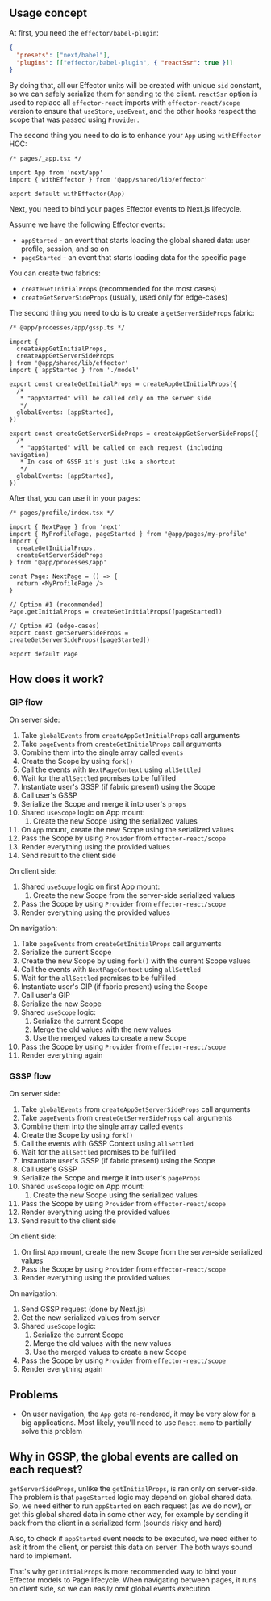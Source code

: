 ## Usage concept

At first, you need the `effector/babel-plugin`:

```json
{
  "presets": ["next/babel"],
  "plugins": [["effector/babel-plugin", { "reactSsr": true }]]
}
```

By doing that, all our Effector units will be created with unique `sid` constant, so we can safely serialize them for sending to the client. `reactSsr` option is used to replace all `effector-react` imports with `effector-react/scope` version to ensure that `useStore`, `useEvent`, and the other hooks respect the scope that was passed using `Provider`.

The second thing you need to do is to enhance your `App` using `withEffector` HOC:

```tsx
/* pages/_app.tsx */

import App from 'next/app'
import { withEffector } from '@app/shared/lib/effector'

export default withEffector(App)
```

Next, you need to bind your pages Effector events to Next.js lifecycle.

Assume we have the following Effector events:

- `appStarted` - an event that starts loading the global shared data: user profile, session, and so on
- `pageStarted` - an event that starts loading data for the specific page

You can create two fabrics:

- `createGetInitialProps` (recommended for the most cases)
- `createGetServerSideProps` (usually, used only for edge-cases)

The second thing you need to do is to create a `getServerSideProps` fabric:

```tsx
/* @app/processes/app/gssp.ts */

import {
  createAppGetInitialProps,
  createAppGetServerSideProps
} from '@app/shared/lib/effector'
import { appStarted } from './model'

export const createGetInitialProps = createAppGetInitialProps({
  /*
   * "appStarted" will be called only on the server side
   */
  globalEvents: [appStarted],
})

export const createGetServerSideProps = createAppGetServerSideProps({
  /*
   * "appStarted" will be called on each request (including navigation)
   * In case of GSSP it's just like a shortcut
   */
  globalEvents: [appStarted],
})
```

After that, you can use it in your pages:

```tsx
/* pages/profile/index.tsx */

import { NextPage } from 'next'
import { MyProfilePage, pageStarted } from '@app/pages/my-profile'
import {
  createGetInitialProps,
  createGetServerSideProps
} from '@app/processes/app'

const Page: NextPage = () => {
  return <MyProfilePage />
}

// Option #1 (recommended)
Page.getInitialProps = createGetInitialProps([pageStarted])

// Option #2 (edge-cases)
export const getServerSideProps = createGetServerSideProps([pageStarted])

export default Page
```

## How does it work?

### GIP flow

On server side:

1. Take `globalEvents` from `createAppGetInitialProps` call arguments
2. Take `pageEvents` from `createGetInitialProps` call arguments
3. Combine them into the single array called `events`
4. Create the Scope by using `fork()`
5. Call the events with `NextPageContext` using `allSettled`
6. Wait for the `allSettled` promises to be fulfilled
7. Instantiate user's GSSP (if fabric present) using the Scope
8. Call user's GSSP
9. Serialize the Scope and merge it into user's `props`
10. Shared `useScope` logic on App mount:
    1. Create the new Scope using the serialized values
11. On `App` mount, create the new Scope using the serialized values
12. Pass the Scope by using `Provider` from `effector-react/scope`
13. Render everything using the provided values
14. Send result to the client side

On client side:

1. Shared `useScope` logic on first App mount:
   1. Create the new Scope from the server-side serialized values
2. Pass the Scope by using `Provider` from `effector-react/scope`
3. Render everything using the provided values

On navigation:

1. Take `pageEvents` from `createGetInitialProps` call arguments
2. Serialize the current Scope
3. Create the new Scope by using `fork()` with the current Scope values
4. Call the events with `NextPageContext` using `allSettled`
5. Wait for the `allSettled` promises to be fulfilled
6. Instantiate user's GIP (if fabric present) using the Scope
7. Call user's GIP
8. Serialize the new Scope
9. Shared `useScope` logic:
   1. Serialize the current Scope
   2. Merge the old values with the new values
   3. Use the merged values to create a new Scope
10. Pass the Scope by using `Provider` from `effector-react/scope`
11. Render everything again

### GSSP flow

On server side:

1. Take `globalEvents` from `createAppGetServerSideProps` call arguments
2. Take `pageEvents` from `createGetServerSideProps` call arguments
3. Combine them into the single array called `events`
4. Create the Scope by using `fork()`
5. Call the events with GSSP Context using `allSettled`
6. Wait for the `allSettled` promises to be fulfilled
7. Instantiate user's GSSP (if fabric present) using the Scope
8. Call user's GSSP
9. Serialize the Scope and merge it into user's `pageProps`
10. Shared `useScope` logic on App mount:
    1. Create the new Scope using the serialized values
11. Pass the Scope by using `Provider` from `effector-react/scope`
12. Render everything using the provided values
13. Send result to the client side

On client side:

1. On first `App` mount, create the new Scope from the server-side serialized values
2. Pass the Scope by using `Provider` from `effector-react/scope`
3. Render everything using the provided values

On navigation:

1. Send GSSP request (done by Next.js)
2. Get the new serialized values from server
3. Shared `useScope` logic:
   1. Serialize the current Scope
   2. Merge the old values with the new values
   3. Use the merged values to create a new Scope
4. Pass the Scope by using `Provider` from `effector-react/scope`
5. Render everything again

## Problems

- On user navigation, the `App` gets re-rendered, it may be very slow for a big applications. Most likely, you'll need to use `React.memo` to partially solve this problem

## Why in GSSP, the global events are called on each request?

`getServerSideProps`, unlike the `getInitialProps`, is ran only on server-side. The problem is that `pageStarted` logic may depend on global shared data. So, we need either to run `appStarted` on each request (as we do now), or get this global shared data in some other way, for example by sending it back from the client in a serialized form (sounds risky and hard)

Also, to check if `appStarted` event needs to be executed, we need either to ask it from the client, or persist this data on server. The both ways sound hard to implement.

That's why `getInitialProps` is more recommended way to bind your Effector models to Page lifecycle. When navigating between pages, it runs on client side, so we can easily omit global events execution.